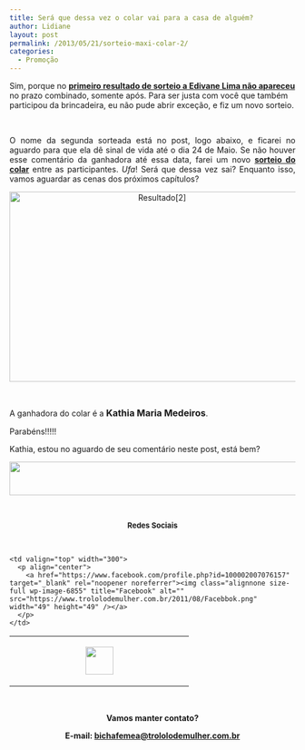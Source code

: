 ```yaml
---
title: Será que dessa vez o colar vai para a casa de alguém?
author: Lidiane
layout: post
permalink: /2013/05/21/sorteio-maxi-colar-2/
categories:
  - Promoção
---
```

Sim, porque no **[primeiro resultado de sorteio a Edivane Lima não apareceu](http://www.trololodemulher.com.br/2013/05/16/resultado-sorteio-maxicolar/)** no prazo combinado, somente após. Para ser justa com você que também participou da brincadeira, eu não pude abrir exceção, e fiz um novo sorteio.

&nbsp;

<p align="justify">
  O nome da segunda sorteada está no post, logo abaixo, e ficarei no aguardo para que ela dê sinal de vida até o dia 24 de Maio. Se não houver esse comentário da ganhadora até essa data, farei um novo <strong><a href="http://www.trololodemulher.com.br/2013/05/07/sorteio-maxi-colar/">sorteio do colar</a></strong> entre as participantes.<em> Ufa</em>! Será que dessa vez sai? Enquanto isso, vamos aguardar as cenas dos próximos capítulos?
</p>

<!--more-->

<p align="center">
  <a href="https://www.trololodemulher.com.br/2013/05/Resultado2.png"><img class="alignnone size-full wp-image-9486" alt="Resultado[2]" src="https://www.trololodemulher.com.br/2013/05/Resultado2.png" width="522" height="335" /></a>
</p>

&nbsp;

<p align="justify">
  A ganhadora do colar é a <strong><span style="font-size: medium;">Kathia Maria Medeiros</span></strong>.
</p>

<p align="justify">
  Parabéns!!!!!
</p>

<p align="justify">
  Kathia, estou no aguardo de seu comentário neste post, está bem?
</p>

<p align="center">
  <a href="http://feedburner.google.com/fb/a/mailverify?uri=blogbichafemea&loc=pt_BR" target="_blank" rel="noopener noreferrer"><img class="alignnone size-full wp-image-8451" title="Assine o Bicha Fêmea grátis!" alt="" src="https://www.trololodemulher.com.br/2012/01/rodapé.png" width="600" height="59" /></a>
</p>

&nbsp;

<p align="center">
  <strong><span style="font-size: small;">Redes Sociais</span></strong>
</p>

&nbsp;

<table width="600" border="0" cellspacing="0" cellpadding="2">
  <tr>
    <td valign="top" width="300">
      <p align="center">
        <a href="https://twitter.com/#%21/bichafemea" target="_blank" rel="noopener noreferrer"><img class="alignnone size-full wp-image-6857" title="Twitter" alt="" src="https://www.trololodemulher.com.br/2011/08/Twitter.png" width="49" height="49" /></a>
      </p>
    </td>
    
    <td valign="top" width="300">
      <p align="center">
        <a href="https://www.facebook.com/profile.php?id=100002007076157" target="_blank" rel="noopener noreferrer"><img class="alignnone size-full wp-image-6855" title="Facebook" alt="" src="https://www.trololodemulher.com.br/2011/08/Facebbok.png" width="49" height="49" /></a>
      </p>
    </td>
  </tr>
</table>

&nbsp;

<p align="center">
  <strong>Vamos manter contato?</strong>
</p>

<p align="center">
  <strong>E-mail: <a href="mailto:bichafemea@trololodemulher.com.br">bichafemea@trololodemulher.com.br</a></strong>
</p>